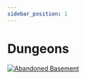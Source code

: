 ```yaml
---
sidebar_position: 1
---
```


# Dungeons

[![Abandoned Basement](https://i.imgur.com/CTE5jQ3.png)](https://wiki-test.valorserver.com/docs/items/weapons/blades/ars/BladesoftheBridge/)


